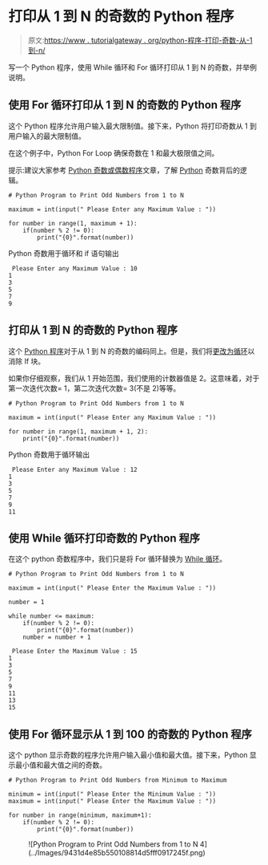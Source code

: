 # 打印从 1 到 N 的奇数的 Python 程序

> 原文:[https://www . tutorialgateway . org/python-程序-打印-奇数-从-1 到-n/](https://www.tutorialgateway.org/python-program-to-print-odd-numbers-from-1-to-n/)

写一个 Python 程序，使用 While 循环和 For 循环打印从 1 到 N 的奇数，并举例说明。

## 使用 For 循环打印从 1 到 N 的奇数的 Python 程序

这个 Python 程序允许用户输入最大限制值。接下来，Python 将打印奇数从 1 到用户输入的最大限制值。

在这个例子中，Python For Loop 确保奇数在 1 和最大极限值之间。

提示:建议大家参考 [Python 奇数或偶数程序](https://www.tutorialgateway.org/python-program-to-check-if-a-number-is-odd-or-even/)文章，了解 [Python](https://www.tutorialgateway.org/python-tutorial/) 奇数背后的逻辑。

```
# Python Program to Print Odd Numbers from 1 to N

maximum = int(input(" Please Enter any Maximum Value : "))

for number in range(1, maximum + 1):
    if(number % 2 != 0):
        print("{0}".format(number))
```

Python 奇数用于循环和 if 语句输出

```
 Please Enter any Maximum Value : 10
1
3
5
7
9
```

## 打印从 1 到 N 的奇数的 Python 程序

这个 [Python 程序](https://www.tutorialgateway.org/python-programming-examples/)对于从 1 到 N 的奇数的编码同上。但是，我们将[更改为循环](https://www.tutorialgateway.org/python-for-loop/)以消除 If 块。

如果你仔细观察，我们从 1 开始范围，我们使用的计数器值是 2。这意味着，对于第一次迭代次数= 1，第二次迭代次数= 3(不是 2)等等。

```
# Python Program to Print Odd Numbers from 1 to N

maximum = int(input(" Please Enter any Maximum Value : "))

for number in range(1, maximum + 1, 2):
    print("{0}".format(number))
```

Python 奇数用于循环输出

```
 Please Enter any Maximum Value : 12
1
3
5
7
9
11
```

## 使用 While 循环打印奇数的 Python 程序

在这个 python 奇数程序中，我们只是将 For 循环替换为 [While 循环](https://www.tutorialgateway.org/python-while-loop/)。

```
# Python Program to Print Odd Numbers from 1 to N

maximum = int(input(" Please Enter the Maximum Value : "))

number = 1

while number <= maximum:
    if(number % 2 != 0):
        print("{0}".format(number))
    number = number + 1
```

```
 Please Enter the Maximum Value : 15
1
3
5
7
9
11
13
15
```

## 使用 For 循环显示从 1 到 100 的奇数的 Python 程序

这个 python 显示奇数的程序允许用户输入最小值和最大值。接下来，Python 显示最小值和最大值之间的奇数。

```
# Python Program to Print Odd Numbers from Minimum to Maximum

minimum = int(input(" Please Enter the Minimum Value : "))
maximum = int(input(" Please Enter the Maximum Value : "))

for number in range(minimum, maximum+1):
    if(number % 2 != 0):
        print("{0}".format(number))
```

<figure class="wp-block-image">![Python Program to Print Odd Numbers from 1 to N 4](../Images/9431d4e85b550108814d5fff0917245f.png)</figure>